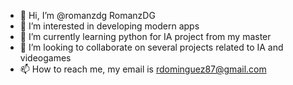- 👋 Hi, I’m @romanzdg RomanzDG
- 👀 I’m interested in developing modern apps 
- 🌱 I’m currently learning python for IA project from my master
- 💞️ I’m looking to collaborate on several projects related to IA and videogames
- 📫 How to reach me, my email is rdominguez87@gmail.com

<!---
romanzdg/romanzdg is a ✨ special ✨ repository because its `README.md` (this file) appears on your GitHub profile.
You can click the Preview link to take a look at your changes.
--->
